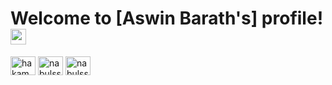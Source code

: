 # Welcome to [Aswin Barath's] profile! <a href="https://www.aswinbarath.me/"><img src="https://media.giphy.com/media/hvRJCLFzcasrR4ia7z/giphy.gif" width="25px"></a>

<a href="https://linkedin.com/in/hakamnabulssi" target="blank"><img align="center" src="https://raw.githubusercontent.com/rahuldkjain/github-profile-readme-generator/master/src/images/icons/Social/linked-in-alt.svg" alt="hakamnabulssi" height="30" width="40" /></a>
<a href="https://instagram.com/nabulssi_hakam" target="blank"><img align="center" src="https://raw.githubusercontent.com/rahuldkjain/github-profile-readme-generator/master/src/images/icons/Social/instagram.svg" alt="nabulssi_hakam" height="30" width="40" /></a>
<a href="https://www.leetcode.com/nabulssihakam" target="blank"><img align="center" src="https://raw.githubusercontent.com/rahuldkjain/github-profile-readme-generator/master/src/images/icons/Social/leet-code.svg" alt="nabulssihakam" height="30" width="40" /></a>
